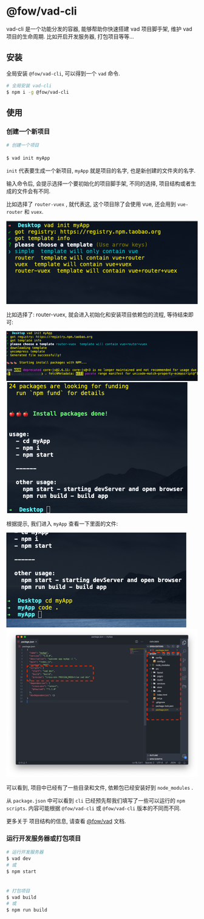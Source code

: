# @fow/vad-cli

vad-cli 是一个功能分发的容器, 能够帮助你快速搭建 vad 项目脚手架, 维护 vad 项目的生命周期. 比如开启开发服务器, 打包项目等等...


## 安装
全局安装 `@fow/vad-cli`, 可以得到一个 `vad` 命令.

```bash
# 全局安装 vad-cli
$ npm i -g @fow/vad-cli
```

## 使用

### 创建一个新项目

```bash
# 创建一个项目

$ vad init myApp

```

`init` 代表要生成一个新项目, `myApp` 就是项目的名字, 也是新创建的文件夹的名字. 

输入命令后, 会提示选择一个要初始化的项目脚手架, 不同的选择, 项目结构或者生成的文件会有不同.

比如选择了 `router-vuex` , 就代表这, 这个项目除了会使用 vue, 还会用到 `vue-router` 和 `vuex`.

![](img/init.png)

比如选择了: router-vuex, 就会进入初始化和安装项目依赖包的流程, 等待结束即可:

![](img/installing.png)
![](img/installdone.png)

根据提示, 我们进入 `myApp` 查看一下里面的文件:

![](img/cdmyapp.png)
![](img/app.png)

可以看到, 项目中已经有了一些目录和文件, 依赖包已经安装好到 `node_modules` .

从 `package.json` 中可以看到 `cli` 已经预先帮我们填写了一些可以运行的 `npm scripts`. 内容可能根据 `@fow/vad-cli` 或 `@fow/vad-cli` 版本的不同而不同.


更多关于 项目结构的信息, 请查看 <a href="#/start/getting-started" target="_blank">@fow/vad</a> 文档.

### 运行开发服务器或打包项目

```bash
# 运行开发服务器
$ vad dev
# 或 
$ npm start 


# 打包项目
$ vad build
# 或
$ npm run build
```
